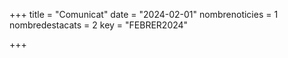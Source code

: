 +++
title             = "Comunicat"
date	 	  	      = "2024-02-01"
nombrenoticies    = 1
nombredestacats   = 2
key 		  	  = "FEBRER2024"

+++
